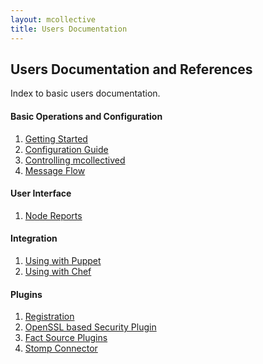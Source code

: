 ```yaml
---
layout: mcollective
title: Users Documentation
---
```


Users Documentation and References
----------------------------------

Index to basic users documentation.

<h4 class="noline">Basic Operations and Configuration</h4>

 1. [Getting Started](basic/gettingstarted.html)
 1. [Configuration Guide](basic/configuration.html)
 1. [Controlling mcollectived](basic/daemon.html)
 1. [Message Flow](basic/messageflow.html)


<h4 class="noline">User Interface</h4>

 1. [Node Reports](ui/nodereports.html)

<h4 class="noline">Integration</h4>

 1. [Using with Puppet](integration/puppet.html)
 1. [Using with Chef](integration/chef.html)

<h4 class="noline">Plugins</h4>

 1. [Registration](plugins/registration.html)
 1. [OpenSSL based Security Plugin](plugins/security_ssl.html)
 1. [Fact Source Plugins](plugins/facts.html)
 1. [Stomp Connector](plugins/connector_stomp.html)
